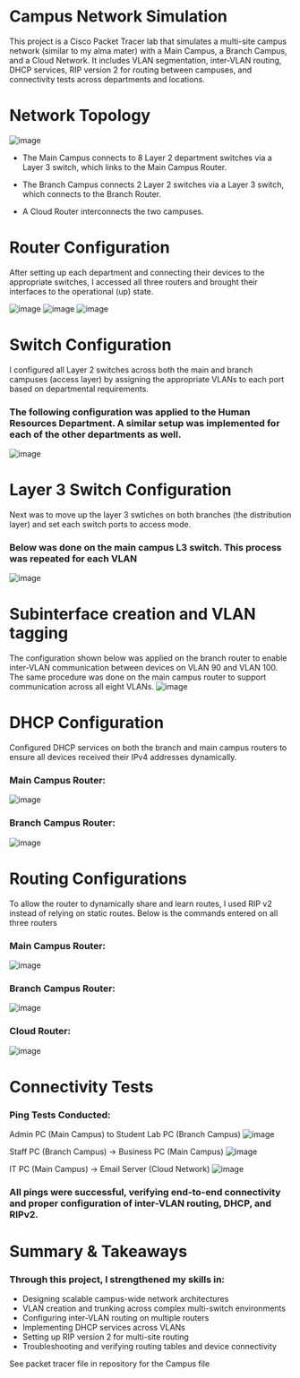 # Campus Network Simulation
This project is a Cisco Packet Tracer lab that simulates a multi-site campus network (similar to my alma mater) with a Main Campus, a Branch Campus, and a Cloud Network. It includes VLAN segmentation, inter-VLAN routing, DHCP services, RIP version 2 for routing between campuses, and connectivity tests across departments and locations.

# Network Topology
![image](https://github.com/user-attachments/assets/376f1e3e-003a-417b-b270-17e7c125cdc1)

* The Main Campus connects to 8 Layer 2 department switches via a Layer 3 switch, which links to the Main Campus Router.

* The Branch Campus connects 2 Layer 2 switches via a Layer 3 switch, which connects to the Branch Router.

* A Cloud Router interconnects the two campuses.

# Router Configuration
After setting up each department and connecting their devices to the appropriate switches, I accessed all three routers and brought their interfaces to the operational (up) state.

![image](https://github.com/user-attachments/assets/b3a3b46b-fe22-426c-aed4-1bca26df6a66)
![image](https://github.com/user-attachments/assets/0b36542e-18f7-4e02-96b8-de094a22c852)
![image](https://github.com/user-attachments/assets/836a46f5-9d3f-4b72-8d9b-1f124349f097)

# Switch Configuration
I configured all Layer 2 switches across both the main and branch campuses (access layer) by assigning the appropriate VLANs to each port based on departmental requirements.

### The following configuration was applied to the Human Resources Department. A similar setup was implemented for each of the other departments as well. 
![image](https://github.com/user-attachments/assets/c51cf244-f5be-482c-82bf-6f724b317903)

# Layer 3 Switch Configuration
Next was to move up the layer 3 swtiches on both branches (the distribution layer) and set each switch ports to access mode.

### Below was done on the main campus L3 switch. This process was repeated for each VLAN
![image](https://github.com/user-attachments/assets/17eb97fe-8407-4e72-8fdd-c7ca09561328)

# Subinterface creation and VLAN tagging
The configuration shown below was applied on the branch router to enable inter-VLAN communication between devices on VLAN 90 and VLAN 100. The same procedure was done on the main campus router to support communication across all eight VLANs.
![image](https://github.com/user-attachments/assets/a167951d-548a-4c1a-aa1a-92e6af32708b)

# DHCP Configuration
Configured DHCP services on both the branch and main campus routers to ensure all devices received their IPv4 addresses dynamically.

### Main Campus Router:
![image](https://github.com/user-attachments/assets/5cc04832-3e44-4d27-8f6d-a317e9fbb486)

### Branch Campus Router:
![image](https://github.com/user-attachments/assets/5a9e5e56-bff8-4c9d-940b-aee4e2a03430)

# Routing Configurations
To allow the router to dynamically share and learn routes, I used RIP v2 instead of relying on static routes. Below is the commands entered on all three routers

### Main Campus Router:
![image](https://github.com/user-attachments/assets/432382ac-eef7-478d-9777-0b288a56739b)

### Branch Campus Router:
![image](https://github.com/user-attachments/assets/e25391aa-b7d8-49e2-8476-d917440fd081)

### Cloud Router:
![image](https://github.com/user-attachments/assets/cb5c7839-0177-45cf-bda1-91c12ef9408b)

# Connectivity Tests
### Ping Tests Conducted:
Admin PC (Main Campus) to Student Lab PC (Branch Campus)
![image](https://github.com/user-attachments/assets/c20964c3-adfb-4907-98e2-7c913b42684b)

Staff PC (Branch Campus) → Business PC (Main Campus)
![image](https://github.com/user-attachments/assets/9f354895-088b-4b3a-b7cb-a543aef0cf49)

IT PC (Main Campus) → Email Server (Cloud Network)
![image](https://github.com/user-attachments/assets/62d98007-a2f4-41c5-a0e7-f2077870535a)

### All pings were successful, verifying end-to-end connectivity and proper configuration of inter-VLAN routing, DHCP, and RIPv2.

# Summary & Takeaways
### Through this project, I strengthened my skills in:

* Designing scalable campus-wide network architectures
* VLAN creation and trunking across complex multi-switch environments
* Configuring inter-VLAN routing on multiple routers
* Implementing DHCP services across VLANs
* Setting up RIP version 2 for multi-site routing
* Troubleshooting and verifying routing tables and device connectivity

See packet tracer file in repository for the Campus file
